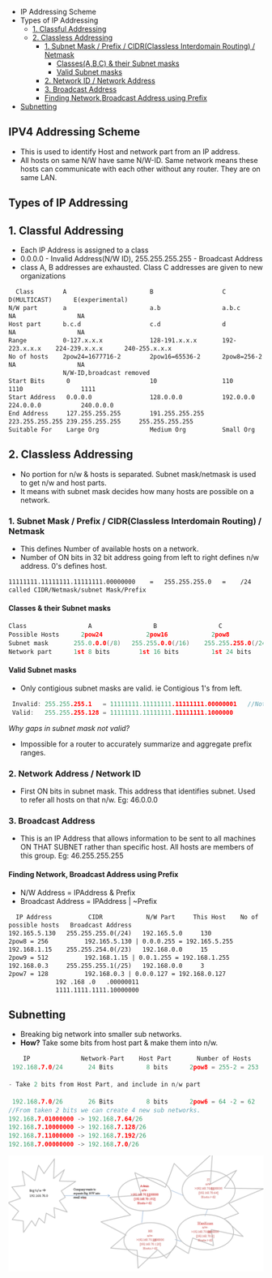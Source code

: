 - IP Addressing Scheme
- Types of IP Addressing
  - [1. Classful Addressing](#ful)
  - [2. Classless Addressing](#les)
    - [1. Subnet Mask / Prefix / CIDR(Classless Interdomain Routing) / Netmask](#cidr)
      - [Classes(A,B,C) & their Subnet masks](#csub)
      - [Valid Subnet masks](#valid)
    - [2. Network ID / Network Address](#nidr)
    - [3. Broadcast Address](#baddr)
    - [Finding Network,Broadcast Address using Prefix](#nid)
- [Subnetting](#subnetting)


## IPV4 Addressing Scheme
- This is used to identify Host and network part from an IP address.
- All hosts on same N/W have same N/W-ID. Same network means these hosts can communicate with each other without any router. They are on same LAN.

## Types of IP Addressing
<a name=ful></a>
## 1. Classful Addressing
- Each IP Address is assigned to a class
- 0.0.0.0 - Invalid Address(N/W ID), 255.255.255.255 - Broadcast Address
- class A, B addresses are exhausted. Class C addresses are given to new organizations
```console
  Class        A                       B                   C                D(MULTICAST)      E(experimental)
N/W part       a                       a.b                 a.b.c            NA                 NA
Host part      b.c.d                   c.d                 d                NA                 NA
Range          0-127.x.x.x             128-191.x.x.x       192-223.x.x.x    224-239.x.x.x      240-255.x.x.x     
No of hosts    2pow24=1677716-2        2pow16=65536-2      2pow8=256-2      NA                 NA
               N/W-ID,broadcast removed
Start Bits      0                      10                  110             1110                1111
Start Address   0.0.0.0                128.0.0.0           192.0.0.0       224.0.0.0           240.0.0.0
End Address     127.255.255.255        191.255.255.255     223.255.255.255 239.255.255.255     255.255.255.255
Suitable For    Large Org              Medium Org          Small Org
```

<a name=les></a>
## 2. Classless Addressing
- No portion for n/w & hosts is separated. Subnet mask/netmask is used to get n/w and host parts. 
- It means with subnet mask decides how many hosts are possible on a network.

<a name=cidr></a>
### 1. Subnet Mask / Prefix / CIDR(Classless Interdomain Routing) / Netmask
- This defines Number of available hosts on a network.
- Number of ON bits in 32 bit address going from left to right defines n/w address. 0's defines host.
```console
11111111.11111111.11111111.00000000    =   255.255.255.0   =    /24   called CIDR/Netmask/subnet Mask/Prefix
```
<a name=csub></a>
#### Classes & their Subnet masks
```c
Class                 A                 B                 C                 D       E
Possible Hosts      2pow24            2pow16            2pow8               NA      NA
Subnet mask       255.0.0.0(/8)   255.255.0.0(/16)    255.255.255.0(/24)
Network part      1st 8 bits        1st 16 bits         1st 24 bits
```
<a name=valid></a>
#### Valid Subnet masks
- Only contigious subnet masks are valid. ie Contigious 1's from left.
```c
 Invalid: 255.255.255.1   = 11111111.11111111.11111111.00000001   //Not contiguous
 Valid:   255.255.255.128 = 11111111.11111111.11111111.1000000
``` 
_Why gaps in subnet mask not valid?_
  - Impossible for a router to accurately summarize and aggregate prefix ranges.

<a name=nidr></a>
### 2. Network Address / Network ID 
- First ON bits in subnet mask. This address that identifies subnet.  Used to refer all hosts on that n/w. Eg: 46.0.0.0

<a name=baddr></a>
### 3. Broadcast Address 
- This is an IP Address that allows information to be sent to all machines ON THAT SUBNET rather than specific host. All hosts are members of this group. Eg: 46.255.255.255

<a name=nid></a>
#### Finding Network, Broadcast Address using Prefix
- N/W Address = IPAddress & Prefix
- Broadcast Address = IPAddress | ~Prefix
```console
  IP Address          CIDR            N/W Part     This Host    No of possible hosts   Broadcast Address
192.165.5.130   255.255.255.0(/24)   192.165.5.0     130          2pow8 = 256          192.165.5.130 | 0.0.0.255 = 192.165.5.255
192.168.1.15    255.255.254.0(/23)   192.168.0.0     15           2pow9 = 512          192.168.1.15 | 0.0.1.255 = 192.168.1.255
192.168.0.3     255.255.255.1(/25)   192.168.0.0     3            2pow7 = 128          192.168.0.3 | 0.0.0.127 = 192.168.0.127
             192 .168 .0   .00000011
             1111.1111.1111.10000000
```

<a name=subnetting></a>
## Subnetting
- Breaking big network into smaller sub networks.
- **How?** Take some bits from host part & make them into n/w. 
```c
    IP              Network-Part    Host Part       Number of Hosts
 192.168.7.0/24       24 Bits         8 bits      2pow8 = 255-2 = 253
 
- Take 2 bits from Host Part, and include in n/w part

 192.168.7.0/26       26 Bits         8 bits      2pow6 = 64 -2 = 62
//From taken 2 bits we can create 4 new sub networks. 
192.168.7.01000000 -> 192.168.7.64/26
192.168.7.10000000 -> 192.168.7.128/26
192.168.7.11000000 -> 192.168.7.192/26
192.168.7.00000000 -> 192.168.7.0/26
```
<img src=subnetting.png width=900></a>
